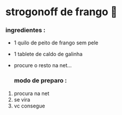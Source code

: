 # strogonoff de frango :chicken:

### ingredientes :

-  1 quilo de peito de frango sem pele

- 1 tablete de caldo de galinha 

- procure o resto na net...

  ### modo de preparo :

  

1. procura na net
2.   se vira 
3.  vc consegue

